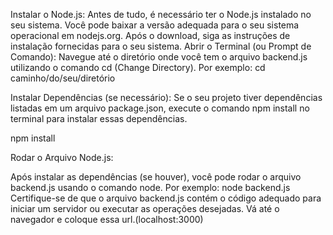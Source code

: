Instalar o Node.js:
Antes de tudo, é necessário ter o Node.js instalado no seu sistema. Você pode baixar a versão adequada para o seu sistema operacional em nodejs.org.
Após o download, siga as instruções de instalação fornecidas para o seu sistema.
Abrir o Terminal (ou Prompt de Comando):
Navegue até o diretório onde você tem o arquivo backend.js utilizando o comando cd (Change Directory). Por exemplo:
cd caminho/do/seu/diretório

Instalar Dependências (se necessário):
Se o seu projeto tiver dependências listadas em um arquivo package.json, execute o comando npm install no terminal para instalar essas dependências.

npm install

Rodar o Arquivo Node.js:


Após instalar as dependências (se houver), você pode rodar o arquivo backend.js usando o comando node. Por exemplo:
node backend.js
Certifique-se de que o arquivo backend.js contém o código adequado para iniciar um servidor ou executar as operações desejadas.
Vá até o navegador e coloque essa url.(localhost:3000)
